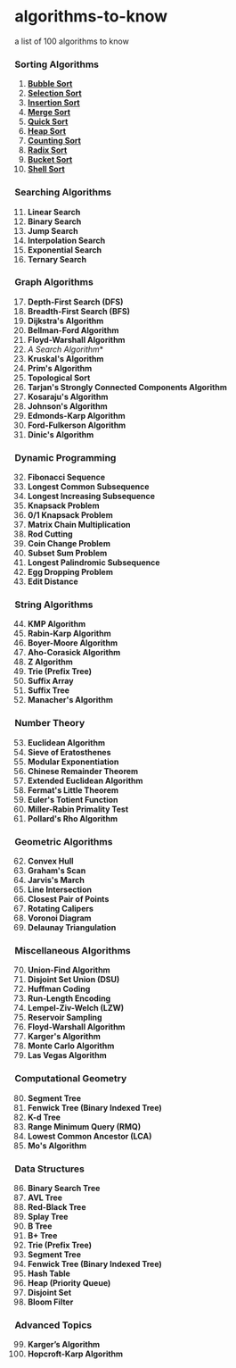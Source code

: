 # algorithms-to-know
a list of 100 algorithms to know

### Sorting Algorithms
1. **[Bubble Sort](sorting/001_bubble_sort.py)**
2. **[Selection Sort](sorting/002_selection_sort.py)**
3. **[Insertion Sort](sorting/003_insertion_sort.py)**
4. **[Merge Sort](sorting/004_merge_sort.py)**
5. **[Quick Sort](sorting/005_quick_sort.py)**
6. **[Heap Sort](sorting/006_heap_sort.py)**
7. **[Counting Sort](sorting/007_counting_sort.py)**
8. **[Radix Sort](sorting/008_radix_sort.py)**
9. **[Bucket Sort](sorting/009_bucket_sort.py)**
10. **[Shell Sort](sorting/010_shell_sort.py)**

### Searching Algorithms
11. **Linear Search**
12. **Binary Search**
13. **Jump Search**
14. **Interpolation Search**
15. **Exponential Search**
16. **Ternary Search**

### Graph Algorithms
17. **Depth-First Search (DFS)**
18. **Breadth-First Search (BFS)**
19. **Dijkstra's Algorithm**
20. **Bellman-Ford Algorithm**
21. **Floyd-Warshall Algorithm**
22. **A* Search Algorithm**
23. **Kruskal's Algorithm**
24. **Prim's Algorithm**
25. **Topological Sort**
26. **Tarjan's Strongly Connected Components Algorithm**
27. **Kosaraju's Algorithm**
28. **Johnson's Algorithm**
29. **Edmonds-Karp Algorithm**
30. **Ford-Fulkerson Algorithm**
31. **Dinic's Algorithm**

### Dynamic Programming
32. **Fibonacci Sequence**
33. **Longest Common Subsequence**
34. **Longest Increasing Subsequence**
35. **Knapsack Problem**
36. **0/1 Knapsack Problem**
37. **Matrix Chain Multiplication**
38. **Rod Cutting**
39. **Coin Change Problem**
40. **Subset Sum Problem**
41. **Longest Palindromic Subsequence**
42. **Egg Dropping Problem**
43. **Edit Distance**

### String Algorithms
44. **KMP Algorithm**
45. **Rabin-Karp Algorithm**
46. **Boyer-Moore Algorithm**
47. **Aho-Corasick Algorithm**
48. **Z Algorithm**
49. **Trie (Prefix Tree)**
50. **Suffix Array**
51. **Suffix Tree**
52. **Manacher's Algorithm**

### Number Theory
53. **Euclidean Algorithm**
54. **Sieve of Eratosthenes**
55. **Modular Exponentiation**
56. **Chinese Remainder Theorem**
57. **Extended Euclidean Algorithm**
58. **Fermat's Little Theorem**
59. **Euler's Totient Function**
60. **Miller-Rabin Primality Test**
61. **Pollard's Rho Algorithm**

### Geometric Algorithms
62. **Convex Hull**
63. **Graham's Scan**
64. **Jarvis's March**
65. **Line Intersection**
66. **Closest Pair of Points**
67. **Rotating Calipers**
68. **Voronoi Diagram**
69. **Delaunay Triangulation**

### Miscellaneous Algorithms
70. **Union-Find Algorithm**
71. **Disjoint Set Union (DSU)**
72. **Huffman Coding**
73. **Run-Length Encoding**
74. **Lempel-Ziv-Welch (LZW)**
75. **Reservoir Sampling**
76. **Floyd-Warshall Algorithm**
77. **Karger's Algorithm**
78. **Monte Carlo Algorithm**
79. **Las Vegas Algorithm**

### Computational Geometry
80. **Segment Tree**
81. **Fenwick Tree (Binary Indexed Tree)**
82. **K-d Tree**
83. **Range Minimum Query (RMQ)**
84. **Lowest Common Ancestor (LCA)**
85. **Mo's Algorithm**

### Data Structures
86. **Binary Search Tree**
87. **AVL Tree**
88. **Red-Black Tree**
89. **Splay Tree**
90. **B Tree**
91. **B+ Tree**
92. **Trie (Prefix Tree)**
93. **Segment Tree**
94. **Fenwick Tree (Binary Indexed Tree)**
95. **Hash Table**
96. **Heap (Priority Queue)**
97. **Disjoint Set**
98. **Bloom Filter**

### Advanced Topics
99. **Karger’s Algorithm**
100. **Hopcroft-Karp Algorithm**
